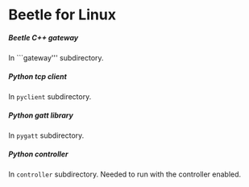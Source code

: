 # Beetle for Linux

##### Beetle C++ gateway
In ```gateway''' subdirectory.

##### Python tcp client
In ```pyclient``` subdirectory. 

##### Python gatt library
In ```pygatt``` subdirectory. 

##### Python controller
In ```controller``` subdirectory. Needed to run with the controller enabled.